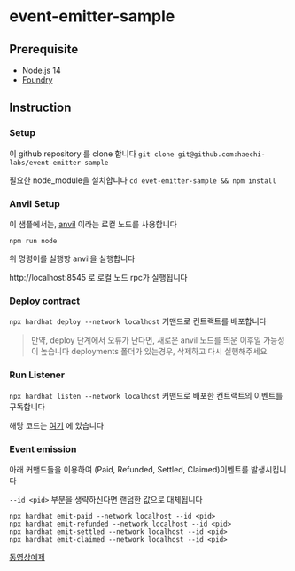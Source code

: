# event-emitter-sample

## Prerequisite

- Node.js 14
- [Foundry](https://book.getfoundry.sh/getting-started/installation.html)

## Instruction

### Setup

이 github repository 를 clone 합니다
`git clone git@github.com:haechi-labs/event-emitter-sample`

필요한 node_module을 설치합니다
`cd evet-emitter-sample && npm install`

### Anvil Setup

이 샘플에서는, [anvil](https://book.getfoundry.sh/reference/anvil/index.html) 이라는 로컬 노드를 사용합니다

`npm run node`

위 명령어를 실행항 anvil을 실행합니다

http://localhost:8545 로 로컬 노드 rpc가 실행됩니다

### Deploy contract

`npx hardhat deploy --network localhost` 커맨드로 컨트랙트를 배포합니다

> 만약, deploy 단계에서 오류가 난다면, 새로운 anvil 노드를 띄운 이후일 가능성이 높습니다 deployments 폴더가 있는경우, 삭제하고 다시 실행해주세요

### Run Listener

`npx hardhat listen --network localhost` 커맨드로 배포한 컨트랙트의 이벤트를 구독합니다

해당 코드는 [여기](./task/eventListener.ts#L46) 에 있습니다

### Event emission

아래 커맨드들을 이용하여 (Paid, Refunded, Settled, Claimed)이벤트를 발생시킵니다

`--id <pid>` 부분을 생략하신다면 랜덤한 값으로 대체됩니다

```shell
npx hardhat emit-paid --network localhost --id <pid>
npx hardhat emit-refunded --network localhost --id <pid>
npx hardhat emit-settled --network localhost --id <pid>
npx hardhat emit-claimed --network localhost --id <pid>
```


[동영상예제](./event-emitter-1080p.mov)
